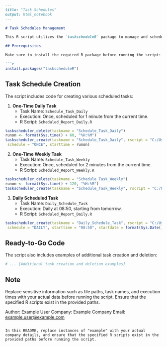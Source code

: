 ```markdown
---
title: "Task Schedules"
output: html_notebook
---

# Task Schedules Management

This R script utilizes the `taskscheduleR` package to manage and schedule recurring tasks in a Windows environment. It sets up tasks for running R scripts at specified intervals using the Windows Task Scheduler.

## Prerequisites

Make sure to install the required R package before running the script:

```r
install.packages("taskscheduleR")
```

## Task Schedule Creation

The script includes code for creating various scheduled tasks:

1. **One-Time Daily Task**
   - Task Name: `Schedule_Task_Daily`
   - Execution: Once, scheduled for 1 minute from the current time.
   - R Script: `Scheduled_Report_Daily.R`

```r
taskscheduler_delete(taskname = "Schedule_Task_Daily")
runon <- format(Sys.time() + 60, "%H:%M")
taskscheduler_create(taskname = "Schedule_Task_Daily", rscript = "C:/Users/example/Desktop/R_Schedule_Reports/Scheduled_Report_Daily.R", 
 schedule = "ONCE", starttime = runon)
```

2. **One-Time Weekly Task**
   - Task Name: `Schedule_Task_Weekly`
   - Execution: Once, scheduled for 2 minutes from the current time.
   - R Script: `Scheduled_Report_Weekly.R`

```r
taskscheduler_delete(taskname = "Schedule_Task_Weekly")
runon <- format(Sys.time() + 120, "%H:%M")
taskscheduler_create(taskname = "Schedule_Task_Weekly", rscript = "C:/Users/example/Desktop/R_Schedule_Reports/Scheduled_Report_Weekly.R", schedule = "ONCE", starttime = runon)
```

3. **Daily Scheduled Task**
   - Task Name: `Daily_Schedule_Task`
   - Execution: Daily at 08:50, starting from tomorrow.
   - R Script: `Scheduled_Report_Daily.R`

```r
taskscheduler_create(taskname = "Daily_Schedule_Task", rscript = "C:/Users/example/Desktop/R_Schedule_Reports/Scheduled_Report_Daily.R", 
 schedule = "DAILY", starttime = "08:50", startdate = format(Sys.Date() + 1, "%d/%m/%Y"))
```

## Ready-to-Go Code

The script also includes examples of additional task creation and deletion:

```r
# ... [Additional task creation and deletion examples]
```

## Note
Replace sensitive information such as file paths, task names, and execution times with your actual data before running the script. Ensure that the specified R scripts exist in the provided paths.

Author: Example User
Company: Example Company
Email: example.user@example.com
```

In this README, replace instances of "example" with your actual company details, and ensure that the specified R scripts exist in the provided paths before running the script.
